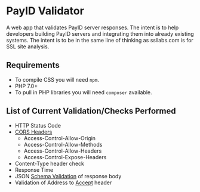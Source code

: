 # PayID Validator
A web app that validates PayID server responses. The intent is to help developers building PayID servers and integrating them into already existing systems. The intent is to be in the same line of thinking as ssllabs.com is for SSL site analysis.

## Requirements
- To compile CSS you will need `npm`.
- PHP 7.0+
- To pull in PHP libraries you will need `composer` available. 

## List of Current Validation/Checks Performed
- HTTP Status Code
- [CORS Headers](https://docs.payid.org/payid-best-practices#set-cors-cross-origin-resource-sharing-headers)
  - Access-Control-Allow-Origin
  - Access-Control-Allow-Methods
  - Access-Control-Allow-Headers
  - Access-Control-Expose-Headers
- Content-Type header check
- Response Time
- JSON [Schema Validation](https://docs.payid.org/payid-interfaces) of response body
- Validation of Address to [Accept](https://docs.payid.org/payid-headers#request-headers) header
